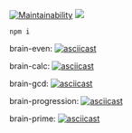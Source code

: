 [![Maintainability](https://api.codeclimate.com/v1/badges/5831ca2c9e79f0b60d11/maintainability)](https://codeclimate.com/github/F-l-e-m/frontend-project-lvl1/maintainability)
![](https://github.com/F-l-e-m/frontend-project-lvl1/workflows/Node%20CI/badge.svg)

``` npm i ```

brain-even:
[![asciicast](https://asciinema.org/a/d2RRU0g84IH6zFT303qeLw1jJ.svg)](https://asciinema.org/a/d2RRU0g84IH6zFT303qeLw1jJ)


brain-calc: 
[![asciicast](https://asciinema.org/a/X3RYIWncCXqCE2PQqLxJa0jTa.svg)](https://asciinema.org/a/X3RYIWncCXqCE2PQqLxJa0jTa)

brain-gcd: 
[![asciicast](https://asciinema.org/a/RDTiTvOFmtVgOF8rtzy0ziHQi.svg)](https://asciinema.org/a/RDTiTvOFmtVgOF8rtzy0ziHQi)

brain-progression: 
[![asciicast](https://asciinema.org/a/z2Nb69ysT2hgGnG0aTVOCjxIG.svg)](https://asciinema.org/a/z2Nb69ysT2hgGnG0aTVOCjxIG)

brain-prime: 
[![asciicast](https://asciinema.org/a/WopVeSqWRGLfyk7Qy3DJg85Eh.svg)](https://asciinema.org/a/WopVeSqWRGLfyk7Qy3DJg85Eh)